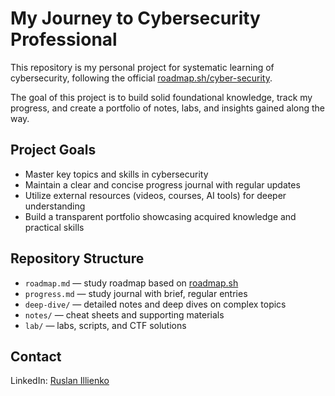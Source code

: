 # My Journey to Cybersecurity Professional

This repository is my personal project for systematic learning of cybersecurity, following the official [roadmap.sh/cyber-security](https://roadmap.sh/cyber-security).

The goal of this project is to build solid foundational knowledge, track my progress, and create a portfolio of notes, labs, and insights gained along the way.

## Project Goals

- Master key topics and skills in cybersecurity  
- Maintain a clear and concise progress journal with regular updates  
- Utilize external resources (videos, courses, AI tools) for deeper understanding  
- Build a transparent portfolio showcasing acquired knowledge and practical skills

## Repository Structure

- `roadmap.md` — study roadmap based on [roadmap.sh](https://roadmap.sh/cyber-security)  
- `progress.md` — study journal with brief, regular entries  
- `deep-dive/` — detailed notes and deep dives on complex topics  
- `notes/` — cheat sheets and supporting materials  
- `lab/` — labs, scripts, and CTF solutions

## Contact

LinkedIn: [Ruslan Illienko](https://www.linkedin.com/in/ruslan-illienko)
